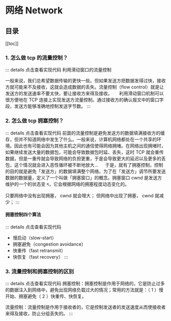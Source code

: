 # 网络 Network

## 目录

[[toc]]

### 1. 怎么做 tcp 的流量控制？

::: details 点击查看实现代码
利用滑动窗口的流量控制

一般来说，我们总希望数据传输的更快一些。但如果发送方把数据发得过快，接收方就可能来不及接收，这就会造成数据的丢失。流量控制（flow control）就是让发送方的发送速率不要太快，要让接收方来得及接收。
   利用滑动窗口机制可以很方便地在 TCP 连接上实现发送方流量控制。通过接收方的确认报文中的窗口字段，发送方能够准确地控制发送字节数。
:::

### 2. 怎么做 tcp 拥塞控制？

::: details 点击查看实现代码
前面的流量控制是避免发送方的数据填满接收方的缓存，但并不知道网络中发生了什么。一般来说，计算机网络都处在一个共享的环境。因此也有可能会因为其他主机之间的通信使得网络拥堵。在网络出现拥堵时，如果继续发送大量的数据包，可能会导致数据包时延、丢失，这时 TCP 就会重传数据，但是⼀重传就会导致⽹络的负担更重，于是会导致更⼤的延迟以及更多的丢包，这个情况就会进⼊恶性循环被不断地放⼤…
   于是，就有了拥塞控制，控制的⽬的就是避免「发送⽅」的数据填满整个⽹络。为了在「发送⽅」调节所要发送数据的数据量，定义了⼀个叫做「拥塞窗⼝」的概念。拥塞窗⼝ cwnd 是发送⽅维护的⼀个的状态变 ᰁ，它会根据⽹络的拥塞程度动态变化的。

只要⽹络中没有出现拥塞， cwnd 就会增⼤；
但⽹络中出现了拥塞， cwnd 就减少；
:::

#### 拥塞控制四个算法

::: details 点击查看实现代码
- 慢启动（slow-start）
- 拥塞避免（congestion avoidance）
- 快重传（fast retransmit）
- 快恢复（fast recovery）
:::

### 3. 流量控制和拥塞控制的区别

::: details 点击查看实现代码
拥塞控制：拥塞控制是作用于网络的，它是防止过多的数据注入到网络中，避免出现网络负载过大的情况；常用的方法就是：（ 1 ）慢开始、拥塞避免（ 2 ）快重传、快恢复。

流量控制：流量控制是作用于接收者的，它是控制发送者的发送速度从而使接收者来得及接收，防止分组丢失的。
:::
